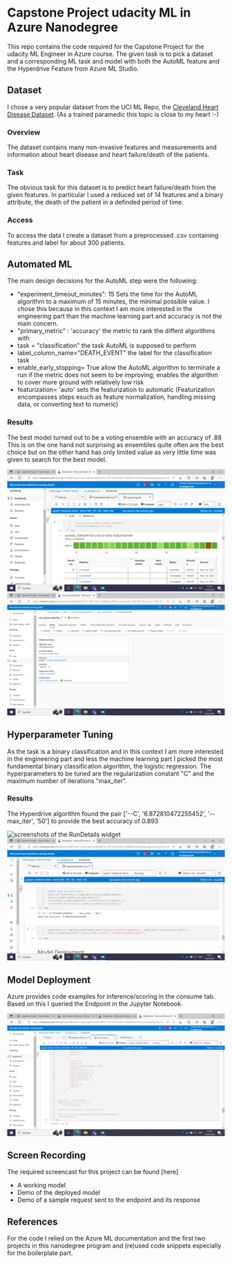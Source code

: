 # Capstone Project udacity ML in Azure Nanodegree

This repo contains the code required for the Capstone Project for the udacity ML Engineer in Azure course.
The given task is to pick a dataset and a corresponding ML task and model with both the AutoML feature and the Hyperdrive Feature from Azure ML Studio.

## Dataset

I chose a very popular dataset from the UCI ML Repo, the [Cleveland Heart Disease Dataset](https://archive.ics.uci.edu/ml/datasets/Heart+Disease). (As a trained paramedic this topic is close to my heart :-)

### Overview
The dataset contains many non-invasive features and measurements and information about heart disease and heart failure/death of the patients. 

### Task
The obvious task for this dataset is to predict heart failure/death from the given features. In particular I used a reduced set of 14 features and a binary attribute, the death of the patient in a definded period of time.

### Access
To access the data I create a dataset from a preprocessed .csv containing features and label for about 300 patients.

## Automated ML
The main design decisions for the AutoML step were the following:
- "experiment_timeout_minutes": 15 Sets the time for the AutoML algorithm to a maximum of 15 minutes, the minimal possible value. I chose this because in this context I am more interested in the engineering part than the machine learning part and accuracy is not the main concern.
- "primary_metric" : 'accuracy' the metric to rank the diffent algorithms with
- task = "classification" the task AutoML is supposed to perform
- label_column_name="DEATH_EVENT" the label for the classification task
- enable_early_stopping= True allow the AutoML algorithm to terminate a run if the metric does not seem to be improving; enables the algorithm to cover more ground with relatively low risk
- featurization= 'auto' sets the featurization to automatic (Featurization encompasses steps esuch as feature normalization, handling missing data, or converting text to numeric)
                           
### Results
The best model turned out to be a voting ensemble with an accuracy of .88 This is on the one hand not surprising as ensembles quite often are the best choice but on the other hand has only limited value as very little time was given to search for the best model.

![screenshots of the `RunDetails` widget](./images/rundetails_automl.png)
![screenshot of the best model trained with it's parameters](./images/best_model_automl.png)

## Hyperparameter Tuning
As the task is a binary classification and in this context I am more interested in the engineering part and less the machine learning part I picked the most fundamental binary classification algorithm, the logistic regression. The hyperparameters to be tuned are the regularization constant "C" and the maximum number of iterations "max_iter".


### Results

The Hyperdrive algorithm found the pair ['--C', '6.872810472255452', '--max_iter', '50'] to provide the best accuracy of 0.893

![screenshots of the `RunDetails` widget]("./images/rundetails_hyper.png") 
![screenshot of the best model trained with it's parameters](./images/best_model_hyper.png)

## Model Deployment

Azure provides code examples for inference/scoring in the consume tab. Based on this I queried the Endpoint in the Jupyter Notebook.

![screenshot of a query to the deployed model](./images/inference.png)

## Screen Recording
The required screencast for this project can be found [here]
- A working model
- Demo of the deployed  model
- Demo of a sample request sent to the endpoint and its response

## References

For the code I relied on the Azure ML documentation and the first two projects in this nanodegree program and (re)used code snippets especially for the boilerplate part.